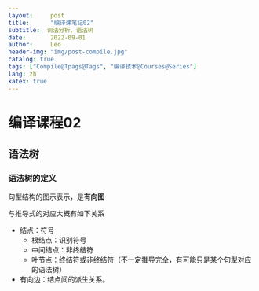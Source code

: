 ```yaml
---
layout:     post
title:      "编译课笔记02"
subtitle:  词法分析、语法树
date:       2022-09-01
author:     Leo
header-img: "img/post-compile.jpg"
catalog: true
tags: ["Compile@Tpags@Tags", "编译技术@Courses@Series"]
lang: zh
katex: true
---
```


# 编译课程02

## 语法树

### 语法树的定义

句型结构的图示表示，是**有向图**

与推导式的对应大概有如下关系

* 结点：符号
  * 根结点：识别符号
  * 中间结点：非终结符
  * 叶节点：终结符或非终结符（不一定推导完全，有可能只是某个句型对应的语法树）
* 有向边：结点间的派生关系。

